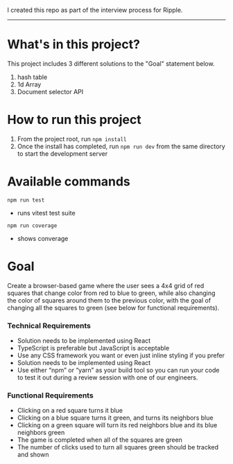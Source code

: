 I created this repo as part of the interview process for Ripple.

---

# What's in this project?

This project includes 3 different solutions to the "Goal" statement below.

1. hash table
2. 1d Array
3. Document selector API

# How to run this project

1. From the project root, run `npm install`
2. Once the install has completed, run `npm run dev` from the same directory to start the development server

# Available commands

`npm run test`
- runs vitest test suite

`npm run coverage`
- shows converage 

# Goal

Create a browser-based game where the user sees a 4x4 grid of red squares that change color from red to blue to green, while also changing the color of squares around them to the previous color, with the goal of changing all the squares to green (see below for functional requirements).

### Technical Requirements

- Solution needs to be implemented using React
- TypeScript is preferable but JavaScript is acceptable
- Use any CSS framework you want or even just inline styling if you prefer
- Solution needs to be implemented using React
- Use either “npm” or “yarn” as your build tool so you can run your code to test it out during a review session with one of our engineers.

### Functional Requirements

- Clicking on a red square turns it blue
- Clicking on a blue square turns it green, and turns its neighbors blue
- Clicking on a green square will turn its red neighbors blue and its blue neighbors green
- The game is completed when all of the squares are green
- The number of clicks used to turn all squares green should be tracked and shown
